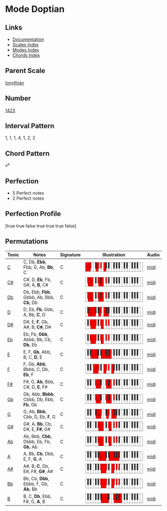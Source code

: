 # Mode Doptian

## Links

- [Documentation](README.md)
- [Scales Index](Scales.md)
- [Modes Index](Modes.md)
- [Chords Index](Chords.md)

## Parent Scale

[Ionythian](ScaleIonythian.md)

## Number

[1423](https://ianring.com/musictheory/scales/1423)

## Interval Pattern

1, 1, 1, 4, 1, 2, 2

## Chord Pattern

v⁰

## Perfection

- 5 Perfect notes
- 2 Perfect notes

## Perfection Profile

[true true false true true true false]

## Permutations

| Tonic | Notes | Signature | Illustration | Audio |
|-------|-------|-----------|--------------|-------|
| [C](ModeCNaturalDoptian.md) | C, Db, **Ebb**, Fbb, G, Ab, **Bb**, C | C | ![CNaturalDoptian](ModeCNaturalDoptian.png) | [midi](https://github.com/edipermadi/music/blob/main/docs/ModeCNaturalDoptian.mid?raw=true) |
| [C#](ModeCSharpDoptian.md) | C#, D, **Eb**, Fb, G#, A, **B**, C# | C | ![CSharpDoptian](ModeCSharpDoptian.png) | [midi](https://github.com/edipermadi/music/blob/main/docs/ModeCSharpDoptian.mid?raw=true) |
| [Db](ModeDFlatDoptian.md) | Db, Ebb, **Fbb**, Gbbb, Ab, Bbb, **Cb**, Db | C | ![DFlatDoptian](ModeDFlatDoptian.png) | [midi](https://github.com/edipermadi/music/blob/main/docs/ModeDFlatDoptian.mid?raw=true) |
| [D](ModeDNaturalDoptian.md) | D, Eb, **Fb**, Gbb, A, Bb, **C**, D | C | ![DNaturalDoptian](ModeDNaturalDoptian.png) | [midi](https://github.com/edipermadi/music/blob/main/docs/ModeDNaturalDoptian.mid?raw=true) |
| [D#](ModeDSharpDoptian.md) | D#, E, **F**, Gb, A#, B, **C#**, D# | C | ![DSharpDoptian](ModeDSharpDoptian.png) | [midi](https://github.com/edipermadi/music/blob/main/docs/ModeDSharpDoptian.mid?raw=true) |
| [Eb](ModeEFlatDoptian.md) | Eb, Fb, **Gbb**, Abbb, Bb, Cb, **Db**, Eb | C | ![EFlatDoptian](ModeEFlatDoptian.png) | [midi](https://github.com/edipermadi/music/blob/main/docs/ModeEFlatDoptian.mid?raw=true) |
| [E](ModeENaturalDoptian.md) | E, F, **Gb**, Abb, B, C, **D**, E | C | ![ENaturalDoptian](ModeENaturalDoptian.png) | [midi](https://github.com/edipermadi/music/blob/main/docs/ModeENaturalDoptian.mid?raw=true) |
| [F](ModeFNaturalDoptian.md) | F, Gb, **Abb**, Bbbb, C, Db, **Eb**, F | C | ![FNaturalDoptian](ModeFNaturalDoptian.png) | [midi](https://github.com/edipermadi/music/blob/main/docs/ModeFNaturalDoptian.mid?raw=true) |
| [F#](ModeFSharpDoptian.md) | F#, G, **Ab**, Bbb, C#, D, **E**, F# | C | ![FSharpDoptian](ModeFSharpDoptian.png) | [midi](https://github.com/edipermadi/music/blob/main/docs/ModeFSharpDoptian.mid?raw=true) |
| [Gb](ModeGFlatDoptian.md) | Gb, Abb, **Bbbb**, Cbbb, Db, Ebb, **Fb**, Gb | C | ![GFlatDoptian](ModeGFlatDoptian.png) | [midi](https://github.com/edipermadi/music/blob/main/docs/ModeGFlatDoptian.mid?raw=true) |
| [G](ModeGNaturalDoptian.md) | G, Ab, **Bbb**, Cbb, D, Eb, **F**, G | C | ![GNaturalDoptian](ModeGNaturalDoptian.png) | [midi](https://github.com/edipermadi/music/blob/main/docs/ModeGNaturalDoptian.mid?raw=true) |
| [G#](ModeGSharpDoptian.md) | G#, A, **Bb**, Cb, D#, E, **F#**, G# | C | ![GSharpDoptian](ModeGSharpDoptian.png) | [midi](https://github.com/edipermadi/music/blob/main/docs/ModeGSharpDoptian.mid?raw=true) |
| [Ab](ModeAFlatDoptian.md) | Ab, Bbb, **Cbb**, Dbbb, Eb, Fb, **Gb**, Ab | C | ![AFlatDoptian](ModeAFlatDoptian.png) | [midi](https://github.com/edipermadi/music/blob/main/docs/ModeAFlatDoptian.mid?raw=true) |
| [A](ModeANaturalDoptian.md) | A, Bb, **Cb**, Dbb, E, F, **G**, A | C | ![ANaturalDoptian](ModeANaturalDoptian.png) | [midi](https://github.com/edipermadi/music/blob/main/docs/ModeANaturalDoptian.mid?raw=true) |
| [A#](ModeASharpDoptian.md) | A#, B, **C**, Db, E#, F#, **G#**, A# | C | ![ASharpDoptian](ModeASharpDoptian.png) | [midi](https://github.com/edipermadi/music/blob/main/docs/ModeASharpDoptian.mid?raw=true) |
| [Bb](ModeBFlatDoptian.md) | Bb, Cb, **Dbb**, Ebbb, F, Gb, **Ab**, Bb | C | ![BFlatDoptian](ModeBFlatDoptian.png) | [midi](https://github.com/edipermadi/music/blob/main/docs/ModeBFlatDoptian.mid?raw=true) |
| [B](ModeBNaturalDoptian.md) | B, C, **Db**, Ebb, F#, G, **A**, B | C | ![BNaturalDoptian](ModeBNaturalDoptian.png) | [midi](https://github.com/edipermadi/music/blob/main/docs/ModeBNaturalDoptian.mid?raw=true) |
